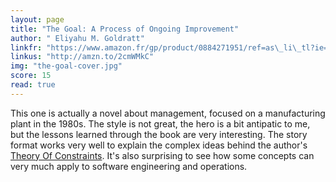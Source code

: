 ```yaml
---
layout: page
title: "The Goal: A Process of Ongoing Improvement"
author: " Eliyahu M. Goldratt"
linkfr: "https://www.amazon.fr/gp/product/0884271951/ref=as\_li\_tl?ie=UTF8&camp=1642&creative=6746&creativeASIN=0884271951&linkCode=as2&tag=mg092-21"
linkus: "http://amzn.to/2cmWMkC" 
img: "the-goal-cover.jpg"
score: 15
read: true
---
```


This one is actually a novel about management, focused on a manufacturing plant in the 1980s. The style is not great, the hero is a bit antipatic to me, but the lessons learned through the book are very interesting. The story format works very well to explain the complex ideas behind the author's  [Theory Of Constraints][1]. It's also surprising to see how some concepts can very much apply to software engineering and operations.

[1]:	https://en.wikipedia.org/wiki/Theory_of_constraints